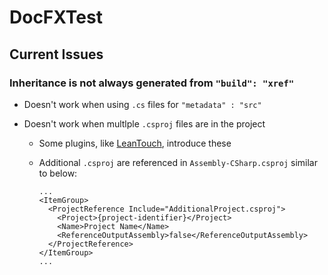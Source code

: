 # DocFXTest

## Current Issues

### Inheritance is not always generated from `"build": "xref"`

- Doesn't work when using `.cs` files for `"metadata" : "src"`

- Doesn't work when multlple `.csproj` files are in the project
  - Some plugins, like [LeanTouch](https://assetstore.unity.com/packages/tools/input-management/lean-touch-30111), introduce these
  - Additional `.csproj` are referenced in `Assembly-CSharp.csproj` similar to below:
  
    ```
    ...
    <ItemGroup>
      <ProjectReference Include="AdditionalProject.csproj">
        <Project>{project-identifier}</Project>
        <Name>Project Name</Name>
        <ReferenceOutputAssembly>false</ReferenceOutputAssembly>
      </ProjectReference>
    </ItemGroup>
    ...
    ```
